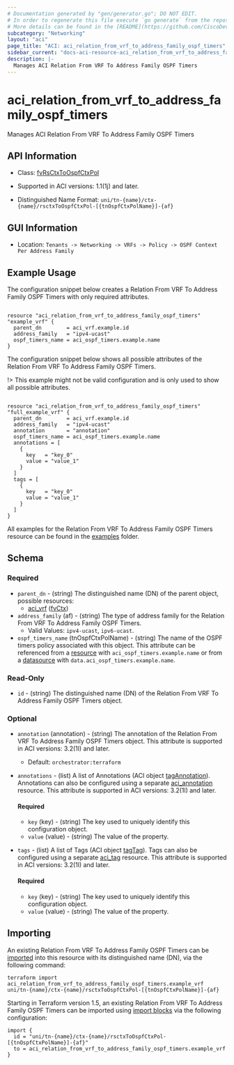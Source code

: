 ```yaml
---
# Documentation generated by "gen/generator.go"; DO NOT EDIT.
# In order to regenerate this file execute `go generate` from the repository root.
# More details can be found in the [README](https://github.com/CiscoDevNet/terraform-provider-aci/blob/master/README.md).
subcategory: "Networking"
layout: "aci"
page_title: "ACI: aci_relation_from_vrf_to_address_family_ospf_timers"
sidebar_current: "docs-aci-resource-aci_relation_from_vrf_to_address_family_ospf_timers"
description: |-
  Manages ACI Relation From VRF To Address Family OSPF Timers
---
```


# aci_relation_from_vrf_to_address_family_ospf_timers #

Manages ACI Relation From VRF To Address Family OSPF Timers



## API Information ##

* Class: [fvRsCtxToOspfCtxPol](https://pubhub.devnetcloud.com/media/model-doc-latest/docs/app/index.html#/objects/fvRsCtxToOspfCtxPol/overview)

* Supported in ACI versions: 1.1(1j) and later.

* Distinguished Name Format: `uni/tn-{name}/ctx-{name}/rsctxToOspfCtxPol-[{tnOspfCtxPolName}]-{af}`

## GUI Information ##

* Location: `Tenants -> Networking -> VRFs -> Policy -> OSPF Context Per Address Family`

## Example Usage ##

The configuration snippet below creates a Relation From VRF To Address Family OSPF Timers with only required attributes.

```hcl

resource "aci_relation_from_vrf_to_address_family_ospf_timers" "example_vrf" {
  parent_dn        = aci_vrf.example.id
  address_family   = "ipv4-ucast"
  ospf_timers_name = aci_ospf_timers.example.name
}

```
The configuration snippet below shows all possible attributes of the Relation From VRF To Address Family OSPF Timers.

!> This example might not be valid configuration and is only used to show all possible attributes.

```hcl

resource "aci_relation_from_vrf_to_address_family_ospf_timers" "full_example_vrf" {
  parent_dn        = aci_vrf.example.id
  address_family   = "ipv4-ucast"
  annotation       = "annotation"
  ospf_timers_name = aci_ospf_timers.example.name
  annotations = [
    {
      key   = "key_0"
      value = "value_1"
    }
  ]
  tags = [
    {
      key   = "key_0"
      value = "value_1"
    }
  ]
}

```

All examples for the Relation From VRF To Address Family OSPF Timers resource can be found in the [examples](https://github.com/CiscoDevNet/terraform-provider-aci/tree/master/examples/resources/aci_relation_from_vrf_to_address_family_ospf_timers) folder.

## Schema ##

### Required ###

* `parent_dn` - (string) The distinguished name (DN) of the parent object, possible resources:
  - [aci_vrf](https://registry.terraform.io/providers/CiscoDevNet/aci/latest/docs/resources/vrf) ([fvCtx](https://pubhub.devnetcloud.com/media/model-doc-latest/docs/app/index.html#/objects/fvCtx/overview))
* `address_family` (af) - (string) The type of address family for the Relation From VRF To Address Family OSPF Timers.
  - Valid Values: `ipv4-ucast`, `ipv6-ucast`.
* `ospf_timers_name` (tnOspfCtxPolName) - (string) The name of the OSPF timers policy associated with this object. This attribute can be referenced from a [resource](https://registry.terraform.io/providers/CiscoDevNet/aci/latest/docs/resources/ospf_timers) with `aci_ospf_timers.example.name` or from a [datasource](https://registry.terraform.io/providers/CiscoDevNet/aci/latest/docs/data-sources/ospf_timers) with `data.aci_ospf_timers.example.name`.

### Read-Only ###

* `id` - (string) The distinguished name (DN) of the Relation From VRF To Address Family OSPF Timers object.

### Optional ###

* `annotation` (annotation) - (string) The annotation of the Relation From VRF To Address Family OSPF Timers object. This attribute is supported in ACI versions: 3.2(1l) and later.
  - Default: `orchestrator:terraform`
* `annotations` - (list) A list of Annotations (ACI object [tagAnnotation](https://pubhub.devnetcloud.com/media/model-doc-latest/docs/app/index.html#/objects/tagAnnotation/overview)). Annotations can also be configured using a separate [aci_annotation](https://registry.terraform.io/providers/CiscoDevNet/aci/latest/docs/resources/annotation) resource. This attribute is supported in ACI versions: 3.2(1l) and later.
  #### Required ####
  
    * `key` (key) - (string) The key used to uniquely identify this configuration object.
    * `value` (value) - (string) The value of the property.
* `tags` - (list) A list of Tags (ACI object [tagTag](https://pubhub.devnetcloud.com/media/model-doc-latest/docs/app/index.html#/objects/tagTag/overview)). Tags can also be configured using a separate [aci_tag](https://registry.terraform.io/providers/CiscoDevNet/aci/latest/docs/resources/tag) resource. This attribute is supported in ACI versions: 3.2(1l) and later.
  #### Required ####
  
    * `key` (key) - (string) The key used to uniquely identify this configuration object.
    * `value` (value) - (string) The value of the property.

## Importing

An existing Relation From VRF To Address Family OSPF Timers can be [imported](https://www.terraform.io/docs/import/index.html) into this resource with its distinguished name (DN), via the following command:

```
terraform import aci_relation_from_vrf_to_address_family_ospf_timers.example_vrf uni/tn-{name}/ctx-{name}/rsctxToOspfCtxPol-[{tnOspfCtxPolName}]-{af}
```

Starting in Terraform version 1.5, an existing Relation From VRF To Address Family OSPF Timers can be imported
using [import blocks](https://developer.hashicorp.com/terraform/language/import) via the following configuration:

```
import {
  id = "uni/tn-{name}/ctx-{name}/rsctxToOspfCtxPol-[{tnOspfCtxPolName}]-{af}"
  to = aci_relation_from_vrf_to_address_family_ospf_timers.example_vrf
}
```
